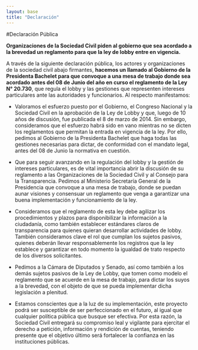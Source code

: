 ```yaml
---
layout: base
title: "Declaración"
---
```


#Declaración Pública

**Organizaciones de la Sociedad Civil piden al gobierno que sea acordado a la brevedad un reglamento para que la ley de lobby entre en vigencia.**


A través de la siguiente declaración pública, los actores y organizaciones de la sociedad civil abajo firmantes, **hacemos un llamado al Gobierno de la Presidenta Bachelet para que convoque a una mesa de trabajo donde sea acordado antes del 08 de Junio del año en curso el reglamento de la Ley N° 20.730**, que regula el lobby y las gestiones que representen intereses particulares ante las autoridades y funcionarios. Al respecto manifestamos:

* Valoramos el esfuerzo puesto por el Gobierno, el Congreso Nacional y la Sociedad Civil en la aprobación de la Ley de Lobby y que, luego de 10 años de discusión, fue publicada el 8 de marzo de 2014. Sin embargo, consideramos que el esfuerzo habrá sido en vano mientras no se dicten los reglamentos que permitan la entrada en vigencia de la ley. Por ello, pedimos al Gobierno de la Presidenta Bachelet que haga todas las gestiones necesarias para dictar, de conformidad con el mandato legal, antes del 08 de Junio la normativa en cuestión.

* Que para seguir avanzando en la regulación del lobby y la gestión de intereses particulares, es de vital importancia abrir la discusión de su reglamento a las Organizaciones de la Sociedad Civil y al Consejo para la Transparencia. Pedimos al Ministerio Secretaría General de la Presidencia que convoque a una mesa de trabajo, donde se puedan aunar visiones y consensuar un reglamento que venga a garantizar una buena implementación y funcionamiento de la ley.  

* Consideramos que el reglamento de esta ley debe agilizar los procedimientos y plazos para disponibilizar la información a la ciudadanía, como también establecer estándares claros de transparencia para quienes quieran desarrollar actividades de lobby. También consideramos clave el rol que cumplan los sujetos pasivos, quienes deberán llevar responsablemente los registros que la ley establece y garantizar en todo momento la igualdad de trato respecto de los diversos solicitantes. 

* Pedimos a la Cámara de Diputados y Senado, así como también a los demás sujetos pasivos de la Ley de Lobby, que tomen como modelo el reglamento que se acuerde en la mesa de trabajo, para dictar los suyos a la brevedad, con el objeto de que se pueda implementar dicha legislación a plenitud. 

* Estamos conscientes que a la luz de su implementación, este proyecto podrá ser susceptible de ser perfeccionado en el futuro, al igual que cualquier política pública que busque ser efectiva. Por esta razón, la Sociedad Civil entregará su compromiso leal y vigilante para ejercitar el derecho a petición, información y rendición de cuentas, teniendo presente que el objetivo último será fortalecer la confianza en las instituciones públicas.



